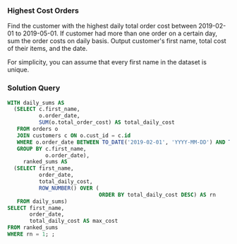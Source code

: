 ###  Highest Cost Orders










Find the customer with the highest daily total order cost between 2019-02-01 to 2019-05-01. If customer had more than one order on a certain day, sum the order costs on daily basis. Output customer's first name, total cost of their items, and the date.


For simplicity, you can assume that every first name in the dataset is unique.

### Solution Query

```sql
WITH daily_sums AS
  (SELECT c.first_name,
          o.order_date,
          SUM(o.total_order_cost) AS total_daily_cost
   FROM orders o
   JOIN customers c ON o.cust_id = c.id
   WHERE o.order_date BETWEEN TO_DATE('2019-02-01', 'YYYY-MM-DD') AND TO_DATE('2019-05-01', 'YYYY-MM-DD')
   GROUP BY c.first_name,
            o.order_date),
     ranked_sums AS
  (SELECT first_name,
          order_date,
          total_daily_cost,
          ROW_NUMBER() OVER (
                             ORDER BY total_daily_cost DESC) AS rn
   FROM daily_sums)
SELECT first_name,
       order_date,
       total_daily_cost AS max_cost
FROM ranked_sums
WHERE rn = 1; ;
```

